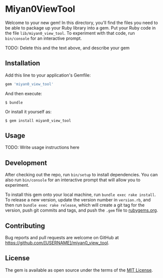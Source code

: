 # Miyan0ViewTool

Welcome to your new gem! In this directory, you'll find the files you need to be able to package up your Ruby library into a gem. Put your Ruby code in the file `lib/miyan0_view_tool`. To experiment with that code, run `bin/console` for an interactive prompt.

TODO: Delete this and the text above, and describe your gem

## Installation

Add this line to your application's Gemfile:

```ruby
gem 'miyan0_view_tool'
```

And then execute:

    $ bundle

Or install it yourself as:

    $ gem install miyan0_view_tool

## Usage

TODO: Write usage instructions here

## Development

After checking out the repo, run `bin/setup` to install dependencies. You can also run `bin/console` for an interactive prompt that will allow you to experiment.

To install this gem onto your local machine, run `bundle exec rake install`. To release a new version, update the version number in `version.rb`, and then run `bundle exec rake release`, which will create a git tag for the version, push git commits and tags, and push the `.gem` file to [rubygems.org](https://rubygems.org).

## Contributing

Bug reports and pull requests are welcome on GitHub at https://github.com/[USERNAME]/miyan0_view_tool.

## License

The gem is available as open source under the terms of the [MIT License](http://opensource.org/licenses/MIT).
